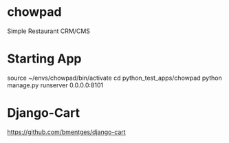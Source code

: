 # chowpad
Simple Restaurant CRM/CMS

Starting App
============
  source ~/envs/chowpad/bin/activate
  cd python_test_apps/chowpad
  python manage.py runserver 0.0.0.0:8101

Django-Cart
===========
  https://github.com/bmentges/django-cart